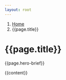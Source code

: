 ```yaml
---
layout: root
---
```

<div class="container-fluid p-5 m-0" style="background: url({{page.hero-image}}) center; background-size: cover;">
    <div class="container-fluid p-5 py-md-5" style="background-image: linear-gradient(to right, rgba(0, 0, 0, 0), rgba(255, 0, 0, 0));">
        <div class="container p-5 py-md-5">
            <div class="row py-3 py-md-3">
                <div class="col-md-7">
                </div>
            </div>
        </div>
    </div>
</div>
<div class="container-fluid bg-light py-3 py-md-5">
    <div class="container bg-light rounded p-3">
        <nav aria-label="breadcrumb">
            <ol class="breadcrumb">
              <li class="breadcrumb-item"><a href="/index.html">Home</a></li>
              <li class="breadcrumb-item active" aria-current="page">{{page.title}}</li>
            </ol>
          </nav>
          <h1>{{page.title}}</h1>
          <p>{{page.hero-brief}}</p>
            {{content}}
            <div class="row my-3">
    </div></div>
</div>
